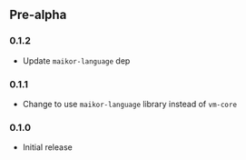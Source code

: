 ## Pre-alpha

### 0.1.2

- Update `maikor-language` dep

### 0.1.1

- Change to use `maikor-language` library instead of `vm-core`

### 0.1.0

- Initial release